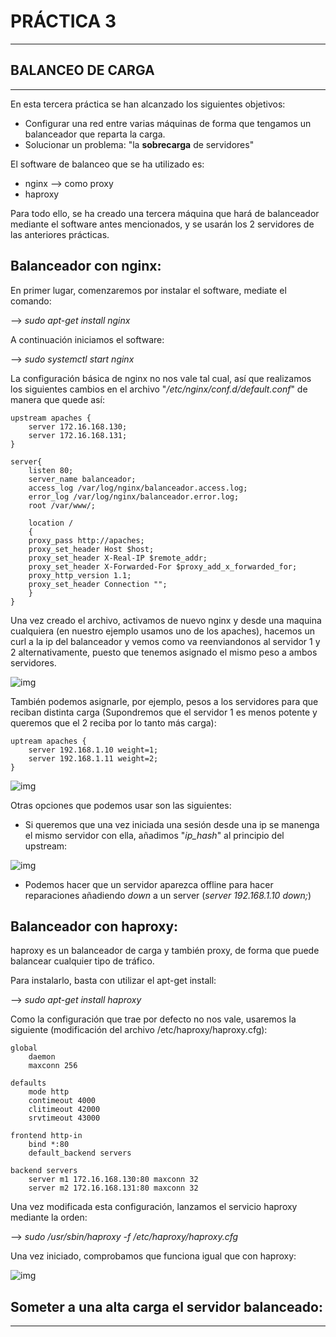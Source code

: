 # PRÁCTICA 3 #
   
***

## **BALANCEO DE CARGA** #


***

En esta tercera práctica se han alcanzado los siguientes objetivos:

- Configurar una red entre varias máquinas de forma que tengamos un balanceador que reparta la carga.
- Solucionar un problema: "la **sobrecarga** de servidores"

El software de balanceo que se ha utilizado es: 

- nginx --> como proxy
- haproxy

Para todo ello, se ha creado una tercera máquina que hará de balanceador mediante el software antes mencionados, y se usarán los 2 servidores de las anteriores prácticas.

## Balanceador con **nginx**:

En primer lugar, comenzaremos por instalar el software, mediate el comando:

--> *sudo apt-get install nginx* 

A continuación iniciamos el software:

--> *sudo systemctl start nginx*

La configuración básica de nginx no nos vale tal cual, así que realizamos los siguientes cambios en el archivo "*/etc/nginx/conf.d/default.conf*" de manera que quede así:

    upstream apaches {
        server 172.16.168.130;
        server 172.16.168.131;
    }

    server{
        listen 80;
        server_name balanceador;
        access_log /var/log/nginx/balanceador.access.log;
        error_log /var/log/nginx/balanceador.error.log;
        root /var/www/;
        
        location /
        {
        proxy_pass http://apaches;
        proxy_set_header Host $host;
        proxy_set_header X-Real-IP $remote_addr;
        proxy_set_header X-Forwarded-For $proxy_add_x_forwarded_for;
        proxy_http_version 1.1;
        proxy_set_header Connection "";
        }
    }

Una vez creado el archivo, activamos de nuevo nginx y desde una maquina cualquiera (en nuestro ejemplo usamos uno de los apaches), hacemos un curl a la ip del balanceador y vemos como va reenviandonos al servidor 1 y 2 alternativamente, puesto que tenemos asignado el mismo peso a ambos servidores. 

![img](https://github.com/JuanDiegoJr7/SWAP/blob/master/Pr%C3%A1cticas/Imagenes/pruebanginxbasic.PNG)

También podemos asignarle, por ejemplo, pesos a los servidores para que reciban distinta carga (Supondremos que el servidor 1 es menos potente y queremos que el 2 reciba por lo tanto más carga):

    uptream apaches {
        server 192.168.1.10 weight=1;
        server 192.168.1.11 weight=2;
    }

![img](https://github.com/JuanDiegoJr7/SWAP/blob/master/Pr%C3%A1cticas/Imagenes/pruebanginxpesos.PNG)

Otras opciones que podemos usar son las siguientes:

- Si queremos que una vez iniciada una sesión desde una ip se manenga el mismo servidor con ella, añadimos "*ip_hash*" al principio del upstream:
    
![img](https://github.com/JuanDiegoJr7/SWAP/blob/master/Pr%C3%A1cticas/Imagenes/nginxip_hash.PNG)

- Podemos hacer que un servidor aparezca offline para hacer reparaciones añadiendo *down* a un server (*server 192.168.1.10 down;*)


## Balanceador con **haproxy**:

haproxy es un balanceador de carga y también proxy, de forma que puede balancear cualquier tipo de tráfico. 

Para instalarlo, basta con utilizar el apt-get install:

 --> *sudo apt-get install haproxy*

Como la configuración que trae por defecto no nos vale, usaremos la siguiente (modificación del archivo /etc/haproxy/haproxy.cfg):

    global
        daemon
        maxconn 256

    defaults
        mode http
        contimeout 4000
        clitimeout 42000
        srvtimeout 43000

    frontend http-in
        bind *:80
        default_backend servers

    backend servers
        server m1 172.16.168.130:80 maxconn 32
        server m2 172.16.168.131:80 maxconn 32    

Una vez modificada esta configuración, lanzamos el servicio haproxy mediante la orden:

--> *sudo /usr/sbin/haproxy -f /etc/haproxy/haproxy.cfg*

Una vez iniciado, comprobamos que funciona igual que con haproxy:

![img]()



## Someter a una **alta carga** el servidor balanceado:




***
